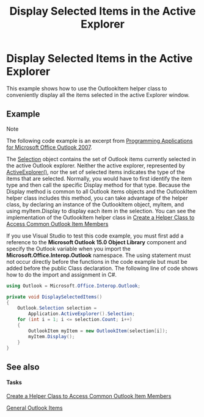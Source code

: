 ﻿---
title: 'Display Selected Items in the Active Explorer'
TOCTitle: 'Display Selected Items in the Active Explorer'
ms:assetid: 31bb217b-8b45-4b50-942e-b6c2a7f13c83
ms:mtpsurl: https://msdn.microsoft.com/en-us/library/Dn292517(v=office.15)
ms:contentKeyID: 55119844
ms.date: 07/24/2014
mtps_version: v=office.15


---

# Display Selected Items in the Active Explorer

This example shows how to use the OutlookItem helper class to conveniently display all the items selected in the active Explorer window.

## Example

> [!NOTE] 
> The following code example is an excerpt from [Programming Applications for Microsoft Office Outlook 2007](https://www.amazon.com/gp/product/0735622493?ie=UTF8&tag=msmsdn-20&linkCode=as2&camp=1789&creative=9325&creativeASIN=0735622493).

The [Selection](https://msdn.microsoft.com/en-us/library/bb612099\(v=office.15\)) object contains the set of Outlook items currently selected in the active Outlook explorer. Neither the active explorer, represented by [ActiveExplorer()](https://msdn.microsoft.com/en-us/library/bb647410\(v=office.15\)), nor the set of selected items indicates the type of the items that are selected. Normally, you would have to first identify the item type and then call the specific Display method for that type. Because the Display method is common to all Outlook items objects and the OutlookItem helper class includes this method, you can take advantage of the helper class, by declaring an instance of the OutlookItem object, myItem, and using myItem.Display to display each item in the selection. You can see the implementation of the OutlookItem helper class in [Create a Helper Class to Access Common Outlook Item Members](how-to-create-a-helper-class-to-access-common-outlook-item-members.md)

If you use Visual Studio to test this code example, you must first add a reference to the **Microsoft Outlook 15.0 Object Library** component and specify the Outlook variable when you import the **Microsoft.Office.Interop.Outlook** namespace. The using statement must not occur directly before the functions in the code example but must be added before the public Class declaration. The following line of code shows how to do the import and assignment in C\#.

```csharp
using Outlook = Microsoft.Office.Interop.Outlook;
```

```csharp
private void DisplaySelectedItems()
{
    Outlook.Selection selection =
        Application.ActiveExplorer().Selection;
    for (int i = 1; i <= selection.Count; i++)
    {
        OutlookItem myItem = new OutlookItem(selection[i]);
        myItem.Display();
    }
}
```

## See also

#### Tasks

[Create a Helper Class to Access Common Outlook Item Members](how-to-create-a-helper-class-to-access-common-outlook-item-members.md)



[General Outlook Items](https://msdn.microsoft.com/en-us/library/hh780899\(v=office.15\))

